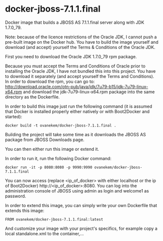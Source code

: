 # docker-jboss-7.1.1.final
Docker image that builds a JBOSS AS 7.1.1.final server along with JDK 1.7.0_79.

Note: because of the licence restrictions of the Oracle JDK, I cannot push a pre-built image on the Docker hub. You have to build the image yourself and download (and accept) yourself the Terms & Conditions of the Oracle JDK.

First you need to download the Oracle JDK 1.7.0_79 rpm package.

Because you must accept the Terms and Conditions of Oracle prior to installing the Oracle JDK, I have not bundled this into this project. You have to download it separately (and accept yourself the Terms and Conditions). In order to download the rpm, you can go to: http://download.oracle.com/otn-pub/java/jdk/7u79-b15/jdk-7u79-linux-x64.rpm and download the jdk-7u79-linux-x64.rpm package into the same directory as the Dockerfile.

In order to build this image just run the following command (it is assumed that Docker is installed properly either natively or with Boot2Docker and started):

    docker build -t ovanekem/docker-jboss-7.1.1.final .
  
Building the project will take some time as it downloads the JBOSS AS package from JBOSS Downloads page.

You can then either run this image or extend it.

In order to run it, run the following Docker command:

    docker run -it -p 8080:8080 -p 9990:9990 ovanekem/docker-jboss-7.1.1.final
  
You can now access (replace <ip_of_docker> with either localhost or the ip of Boot2Docker) http://<ip_of_docker>:8080.
You can log into the administration console of JBOSS using admin as login and welcome1 as password.

In order to extend this image, you can simply write your own Dockerfile that extends this image:

    FROM ovanekem/docker-jboss-7.1.1.final:latest

And customize your image with your project's specifics, for example copy a local standalone.xml to the container,...

